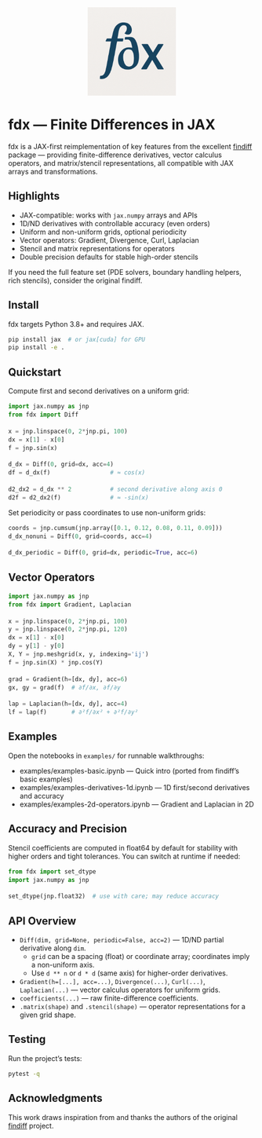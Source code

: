 <div align="center">
  <img src="fdx_logo.png" alt="fdx logo" width="180" />
</div>

# fdx — Finite Differences in JAX

fdx is a JAX-first reimplementation of key features from the excellent [findiff](https://github.com/maroba/findiff) package — providing finite-difference derivatives, vector calculus operators, and matrix/stencil representations, all compatible with JAX arrays and transformations.



## Highlights

- JAX-compatible: works with `jax.numpy` arrays and APIs
- 1D/ND derivatives with controllable accuracy (even orders)
- Uniform and non-uniform grids, optional periodicity
- Vector operators: Gradient, Divergence, Curl, Laplacian
- Stencil and matrix representations for operators
- Double precision defaults for stable high-order stencils

If you need the full feature set (PDE solvers, boundary handling helpers, rich stencils), consider the original findiff.

## Install

fdx targets Python 3.8+ and requires JAX.

```bash
pip install jax  # or jax[cuda] for GPU
pip install -e .
```

## Quickstart

Compute first and second derivatives on a uniform grid:

```python
import jax.numpy as jnp
from fdx import Diff

x = jnp.linspace(0, 2*jnp.pi, 100)
dx = x[1] - x[0]
f = jnp.sin(x)

d_dx = Diff(0, grid=dx, acc=4)
df = d_dx(f)                 # ≈ cos(x)

d2_dx2 = d_dx ** 2           # second derivative along axis 0
d2f = d2_dx2(f)              # ≈ -sin(x)
```

Set periodicity or pass coordinates to use non-uniform grids:

```python
coords = jnp.cumsum(jnp.array([0.1, 0.12, 0.08, 0.11, 0.09]))
d_dx_nonuni = Diff(0, grid=coords, acc=4)

d_dx_periodic = Diff(0, grid=dx, periodic=True, acc=6)
```

## Vector Operators

```python
import jax.numpy as jnp
from fdx import Gradient, Laplacian

x = jnp.linspace(0, 2*jnp.pi, 100)
y = jnp.linspace(0, 2*jnp.pi, 120)
dx = x[1] - x[0]
dy = y[1] - y[0]
X, Y = jnp.meshgrid(x, y, indexing='ij')
f = jnp.sin(X) * jnp.cos(Y)

grad = Gradient(h=[dx, dy], acc=6)
gx, gy = grad(f)  # ∂f/∂x, ∂f/∂y

lap = Laplacian(h=[dx, dy], acc=4)
lf = lap(f)       # ∂²f/∂x² + ∂²f/∂y²
```

## Examples

Open the notebooks in `examples/` for runnable walkthroughs:

- examples/examples-basic.ipynb — Quick intro (ported from findiff’s basic examples)
- examples/examples-derivatives-1d.ipynb — 1D first/second derivatives and accuracy
- examples/examples-2d-operators.ipynb — Gradient and Laplacian in 2D

## Accuracy and Precision

Stencil coefficients are computed in float64 by default for stability with higher orders and tight tolerances. You can switch at runtime if needed:

```python
from fdx import set_dtype
import jax.numpy as jnp

set_dtype(jnp.float32)  # use with care; may reduce accuracy
```

## API Overview

- `Diff(dim, grid=None, periodic=False, acc=2)` — 1D/ND partial derivative along `dim`.
  - `grid` can be a spacing (float) or coordinate array; coordinates imply a non-uniform axis.
  - Use `d ** n` or `d * d` (same axis) for higher-order derivatives.
- `Gradient(h=[...], acc=...)`, `Divergence(...)`, `Curl(...)`, `Laplacian(...)` — vector calculus operators for uniform grids.
- `coefficients(...)` — raw finite-difference coefficients.
- `.matrix(shape)` and `.stencil(shape)` — operator representations for a given grid shape.

## Testing

Run the project’s tests:

```bash
pytest -q
```

## Acknowledgments

This work draws inspiration from and thanks the authors of the original [findiff](https://github.com/maroba/findiff) project.
